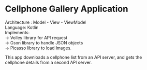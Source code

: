 # Cellphone Gallery Application
<p> Architecture : Model - View - ViewModel  <br>
Language: Kotlin<br>
Implements:<br>
-> Volley library for API request<br>
-> Gson library to handle JSON objects<br>
-> Picasso library to load Images.<br>
</p>
<p> This app downloads a cellphone list from an API server, and gets the cellphone details from a second API server. </p>
